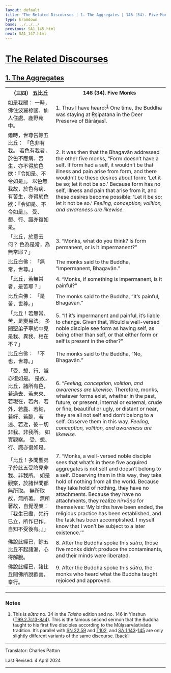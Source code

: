 ```yaml
---
layout: default
title: 'The Related Discourses | 1. The Aggregates | 146 (34). Five Monks'
type: kramdown
base: ../../../
previous: SA1_145.html
next: SA1_147.html
---
```


<h1><a href='../index.html'>The Related Discourses</a></h1>
<h2><a href='index.html'>1. The Aggregates</a></h2>

<table class="trans">
  <th class='ch'>（三四） 五比丘</th>
  <th class='en'>146 (34). Five Monks</th>
  <tr>
    <td title='t99.2.7c13'>如是我聞： 一時，佛住波羅㮈國、仙人住處、鹿野苑中。</td>
    <td id='p1'>1. Thus I have heard:<sup id="ref1"><a href="#n1">1</a></sup> One time, the Buddha was staying at Ṛṣipatana in the Deer Preserve of Bārāṇasī.</td>
  </tr>
  <tr>
    <td title='t99.2.7c14'>爾時，世尊告餘五比丘： 「色非有我。 若色有我者，於色不應病、苦生，亦不得於色欲：『令如是、不令如是』。 以色無我故，於色有病、有苦生，亦得於色欲：『令如是、不令如是』。 受、想、行、識亦復如是。</td>
    <td id='p2'>2. It was then that the Bhagavān addressed the other five monks, “Form doesn’t have a self. If form had a self, it wouldn’t be that illness and pain arise from form, and there wouldn’t be these desires about form: ‘Let it be so; let it not be so.’ Because form has no self, illness and pain that arise from it, and these desires become possible: ‘Let it be so; let it not be so.’ <em>Feeling, conception, volition, and awareness are likewise.</em></td>
  </tr>
  <tr>
    <td title='t99.2.7c19'>「比丘，於意云何？ 色為是常，為無常耶？」</td>
    <td id='p3'>3. “Monks, what do you think? Is form permanent, or is it impermanent?”</td>
  </tr>
  <tr>
    <td title='t99.2.7c19'>比丘白佛： 「無常，世尊。」</td>
    <td>The monks said to the Buddha, “Impermanent, Bhagavān.”</td>
  </tr>
  <tr>
    <td title='t99.2.7c20'>「比丘，若無常者，是苦耶？」</td>
    <td id='p4'>4. “Monks, if something is impermanent, is it painful?”</td>
  </tr>
  <tr>
    <td title='t99.2.7c21'>比丘白佛： 「是苦，世尊。」</td>
    <td>The monks said to the Buddha, “It’s painful, Bhagavān.”</td>
  </tr>
  <tr>
    <td title='t99.2.7c21'>「比丘！若無常、苦，是變易法。 多聞聖弟子寧於中見是我、異我、相在不？」</td>
    <td id='p5'>5. “If it’s impermanent and painful, it’s liable to change. Given that, Would a well-versed noble disciple see form as having self, as being other than self, or that either form or self is present in the other?”</td>
  </tr>
  <tr>
    <td title='t99.2.7c23'>比丘白佛： 「不也，世尊。」</td>
    <td>The monks said to the Buddha, “No, Bhagavān.”</td>
  </tr>
  <tr>
    <td title='t99.2.7c23'>「受、想、行、識亦復如是。 是故，比丘，諸所有色，若過去、若未來、若現在，若內、若外，若麁、若細，若好、若醜，若遠、若近，彼一切非我、非我所。 如實觀察。 受、想、行、識亦復如是。</td>
    <td id='p6'>6. “<em>Feeling, conception, volition, and awareness are likewise.</em> Therefore, monks, whatever forms exist, whether in the past, future, or present, internal or external, crude or fine, beautiful or ugly, or distant or near, they are all not self and don’t belong to a self. Observe them in this way. <em>Feeling, conception, volition, and awareness are likewise.</em></td>
  </tr>
  <tr>
    <td title='t99.2.7c27'>「比丘！多聞聖弟子於此五受陰見非我、非我所。 如是觀察，於諸世間都無所取。 無所取故，無所著。 無所著故，自覺涅槃： 『我生已盡，梵行已立，所作已作。 自知不受後有。』」</td>
    <td id='p7'>7. “Monks, a well-versed noble disciple sees that what’s in these five acquired aggregates is not self and doesn’t belong to a self. Observing them in this way, they take hold of nothing from all the world. Because they take hold of nothing, they have no attachments. Because they have no attachments, they realize <em>nirvāṇa</em> for themselves: ‘My births have been ended, the religious practice has been established, and the task has been accomplished. I myself know that I won’t be subject to a later existence.’”</td>
  </tr>
  <tr>
    <td title='t99.2.8a2'>佛說此經已，餘五比丘不起諸漏，心得解脫。</td>
    <td id='p8'>8. After the Buddha spoke this <em>sūtra</em>, those five monks didn’t produce the contaminants, and their minds were liberated.</td>
  </tr>
  <tr>
    <td title='t99.2.8a3'>佛說此經已，諸比丘聞佛所說歡喜，奉行。</td>
    <td id='p9'>9. After the Buddha spoke this <em>sūtra</em>, the monks who heard what the Buddha taught rejoiced and approved.</td>
  </tr>
</table>

<hr/>

<h3 id="notes">Notes</h3>

<ol>
<li id="n1">This is <em>sūtra</em> no. 34 in the <cite>Taisho</cite> edition and no. 146 in Yinshun (<a href="https://cbetaonline.dila.edu.tw/zh/T02n0099_p0007c13" target="_blank">T99.2.7c13-8a4</a>). This is the famous second sermon that the Buddha taught to his first five disciples according to the Mūlasarvāstivāda tradition. It’s parallel with <a href="https://suttacentral.net/sn22.59" target="_blank">SN 22.59</a> and <a href="../../other/T102.html" target="_blank">T102</a>, and <a href="SA1_143.html" target="_blank">SĀ 1.143</a>-<a href="SA1_145.html" target="_blank">145</a> are only slightly different variants of the same discourse. [<a href="#ref1">back</a>]</li>
</ol>
<hr/>

<p class="translator">Translator: Charles Patton</p>
<p class='revised'>Last Revised: 4 April 2024</p>

<hr/>